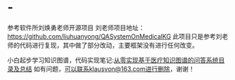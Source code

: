 # -
参考软件所刘焕勇老师开源项目
刘老师项目地址：https://github.com/liuhuanyong/QASystemOnMedicalKG
此项目只是参考刘老师的代码进行复现，其中做了部分改动，主要框架没有进行任何改变。

小白起步学习知识图谱，代码实现笔记:[从零实现基于医疗知识图谱的问答系统目录及总结](http://klausvon.cn/2019/11/05/%E5%8C%BB%E7%96%97%E7%9F%A5%E8%AF%86%E5%9B%BE%E8%B0%B1%E9%97%AE%E7%AD%94%E7%B3%BB%E7%BB%9F%E7%9B%AE%E5%BD%95%E5%8F%8A%E6%80%BB%E7%BB%93/)
如有问题，可以联系klausvon@163.com进行删除，谢谢！
